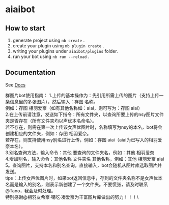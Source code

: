 # aiaibot

## How to start

1. generate project using `nb create` .
2. create your plugin using `nb plugin create` .
3. writing your plugins under `aiaibot/plugins` folder.
4. run your bot using `nb run --reload` .

## Documentation

See [Docs](https://nonebot.dev/)

群图片bot使用指南：
          1.上传的基本操作为：先引用所需上传的图片（支持上传一条信息里的多张图片），然后输入：存图 名称。\
          例如：存图 相羽爱奈（如有其他名称如：aiai，则可写为：存图 aiai）\
          2.在上传前请注意，发送如下指令：所有文件夹，以查询所要上传的nsy图片文件夹是否存在（所有文件夹均以声优本名命名）。\
          若不存在，则需在第一次上传该女声优图片时，名称填写为nsy的本名，bot将会创建相应的文件夹，例如：存图 相羽爱奈。\
          若存在，则支持使用nsy别名进行上传，例如：存图 aiai（aiai为已写入的相羽爱奈本名）。\
          3.别名查询方法，输入命令：其他 要查询的文件夹名，例如：其他 相羽爱奈\
          4.增加别名，输入命令：其他名称 文件夹名 其他名称，例如：其他 相羽爱奈 aiai\
          5。查询图片，支持本名和别名查询，直接输入，bot会随机从图片库选取图片并发送。\
          tips：上传女声优图片时，如果bot返回信息中，存到的文件夹名称不是女声优本名而是输入的别名，则表示新创建了一个文件夹。不要慌张，请及时联系@Tano，我会及时处理。\
          特别感谢@相羽友希奈·噶吃·凑爱奈为丰富图片库做出的努力！！！\